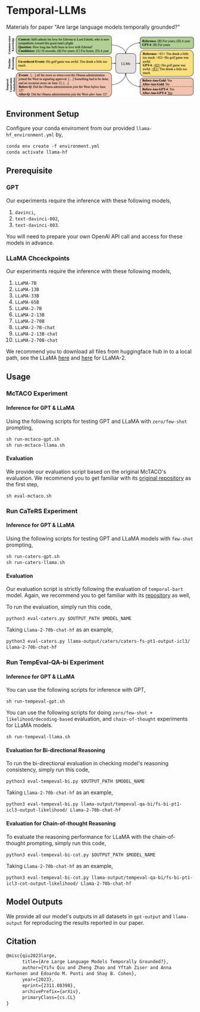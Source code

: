 # Temporal-LLMs
Materials for paper "Are large language models temporally grounded?"

![Screentshot](illustration.png)

## Environment Setup

Configure your conda enviroment from our provided `llama-hf_environment.yml` by,

```
conda env create -f environment.yml
conda activate llama-hf
```

## Prerequisite

### GPT

Our experiments require the inference with these following models,

1. `davinci`,
2. `text-davinci-002`,
3. `text-davinci-003`.

You will need to prepare your own OpenAI API call and access for these models in advance.

### LLaMA Chceckpoints

Our experiments require the inference with these following models,

1. `LLaMA-7B`
2. `LLaMA-13B`
3. `LLaMA-33B`
4. `LLaMA-65B`
5. `LLaMA-2-7B`
6. `LLaMA-2-13B`
7. `LLaMA-2-70B`
8. `LLaMA-2-7B-chat`
9. `LLaMA-2-13B-chat`
10. `LLaMA-2-70B-chat`


We recommend you to download all files from huggingface hub in to a local path, see the LLaMA [here](https://huggingface.co/docs/transformers/main/model_doc/llama) and [here](https://huggingface.co/docs/transformers/main/model_doc/llama2#resources) for LLaMA-2.

## Usage

### McTACO Experiment

#### Inference for GPT & LLaMA

Using the following scripts for testing GPT and LLaMA with `zero/few-shot` prompting,

```
sh run-mctaco-gpt.sh
sh run-mctaco-llama.sh
```

#### Evaluation

We provide our evaluation script based on the original McTACO's evaluation. We recommend you to get familiar with its [original repository](https://github.com/CogComp/MCTACO) as the first step,

```
sh eval-mctaco.sh
```

### Run CaTeRS Experiment

#### Inference for GPT & LLaMA

Using the following scripts for testing GPT and LLaMA models with `few-shot` prompting,

```
sh run-caters-gpt.sh
sh run-caters-llama.sh
```

#### Evaluation

Our evaluation script is strictly following the evaluation of `temporal-bart` model. Again, we recommend you to get familiar with its [repository](https://github.com/jjasonn0717/TemporalBART) as well,

To run the evaluation, simply run this code,
```
python3 eval-caters.py $OUTPUT_PATH $MODEL_NAME
```

Taking `Llama-2-70b-chat-hf` as an example,
```
python3 eval-caters.py llama-output/caters/caters-fs-pt1-output-icl3/ Llama-2-70b-chat-hf
```


### Run TempEval-QA-bi Experiment

#### Inference for GPT & LLaMA

You can use the following scripts for inference with GPT,

```
sh run-tempeval-gpt.sh
```

You can use the following scripts for doing `zero/few-shot + likelihood/decoding-based` evaluation, and `chain-of-thought` experiments for LLaMA models.

```
sh run-tempeval-llama.sh
```

#### Evaluation for Bi-directional Reasoning

To run the bi-directional evaluation in checking model's reasoning consistency, simply run this code,
```
python3 eval-tempeval-bi.py $OUTPUT_PATH $MODEL_NAME
```

Taking `Llama-2-70b-chat-hf` as an example,
```
python3 eval-tempeval-bi.py llama-output/tempeval-qa-bi/fs-bi-pt1-icl3-output-likelihood/ Llama-2-70b-chat-hf
```

#### Evaluation for Chain-of-thought Reasoning
To evaluate the reasoning performance for LLaMA with the chain-of-thought prompting, simply run this code,
```
python3 eval-tempeval-bi-cot.py $OUTPUT_PATH $MODEL_NAME
```

Taking `Llama-2-70b-chat-hf` as an example,
```
python3 eval-tempeval-bi-cot.py llama-output/tempeval-qa-bi/fs-bi-pt1-icl3-cot-output-likelihood/ Llama-2-70b-chat-hf
```

## Model Outputs

We provide all our model's outputs in all datasets in `gpt-output` and `llama-output` for reproducing the results reported in our paper.


## Citation

```
@misc{qiu2023large,
      title={Are Large Language Models Temporally Grounded?}, 
      author={Yifu Qiu and Zheng Zhao and Yftah Ziser and Anna Korhonen and Edoardo M. Ponti and Shay B. Cohen},
      year={2023},
      eprint={2311.08398},
      archivePrefix={arXiv},
      primaryClass={cs.CL}
}
```
